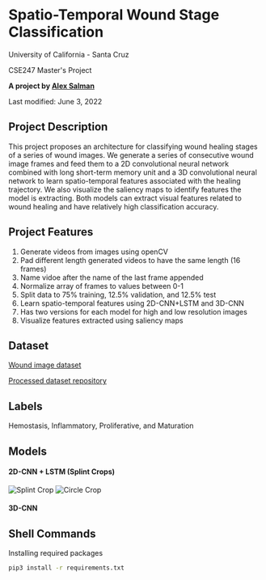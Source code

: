 # Spatio-Temporal Wound Stage Classification

University of California - Santa Cruz

CSE247 Master's Project

**A project by [Alex Salman](mailto:aalsalma@ucsc.edu)**

Last modified: June 3, 2022

## Project Description
This project proposes an architecture for classifying wound healing stages of a series of wound images. We generate a series of consecutive wound image frames and feed them to a 2D convolutional neural network combined with long short-term memory unit and a 3D convolutional neural network to learn spatio-temporal features associated with the healing trajectory. We also visualize the saliency maps to identify features the model is extracting. Both models can extract visual features related to wound healing and have relatively high classification accuracy.

## Project Features
1. Generate videos from images using openCV
2. Pad different length generated videos to have the same length (16 frames)
3. Name vidoe after the name of the last frame appended
4. Normalize array of frames to values between 0-1
5. Split data to 75% training, 12.5% validation, and 12.5% test
6. Learn spatio-temporal features using 2D-CNN+LSTM and 3D-CNN
7. Has two versions for each model for high and low resolution images
8. Visualize features extracted using saliency maps

## Dataset
[Wound image dataset](https://datadryad.org/stash/dataset/doi:10.25338/B84W8Q)

[Processed dataset repository](https://drive.google.com/drive/u/0/folders/1VRzXupLR9Xct_8Fuph-HqbAAj95qLnU4)

## Labels
Hemostasis, Inflammatory, Proliferative, and Maturation

## Models
#### 2D-CNN + LSTM (Splint Crops)
![Splint Crop](https://docs.google.com/drawings/d/e/2PACX-1vQdkgRuHXucM3JMLDEOvPYQPYi01YQ4Lddb1g-UoocV0Fvvk4pkHDjMx5yq2h2FI_znZXz1X3apYf51/pub?w=960&h=720)
![Circle Crop](https://docs.google.com/drawings/d/e/2PACX-1vQ_-M67AUWv4VgNnrYJWyl1xsY5DF3g_vMOojR_i0QE1rG420eBksqkTKEhXV4O0EttxFG1id2NOBKC/pub?w=960&h=720)


#### 3D-CNN


## Shell Commands
Installing required packages
``` bash
pip3 install -r requirements.txt
```
